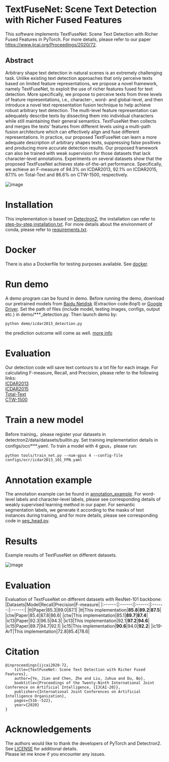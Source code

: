 # TextFuseNet: Scene Text Detection with Richer Fused Features
This software implements TextFuseNet: Scene Text Detection with Richer Fused Features in PyTorch. For more details, please refer to our paper https://www.ijcai.org/Proceedings/2020/72.

## Abstract
Arbitrary shape text detection in natural scenes is an extremely challenging task. Unlike existing text detection approaches that only perceive texts based on limited feature representations, we propose a novel framework, namely TextFuseNet, to exploit the use of richer features fused for text detection. More specifically, we propose to perceive texts from three levels of feature representations, i.e., character-, word- and global-level, and then introduce a novel text representation fusion technique to help achieve robust arbitrary text detection. The multi-level feature representation can adequately describe texts by dissecting them into individual characters while still maintaining their general semantics. TextFuseNet then collects and merges the texts’ features from different levels using a multi-path fusion architecture which can effectively align and fuse different representations. In practice, our proposed TextFuseNet can learn a more adequate description of arbitrary shapes texts, suppressing false positives and producing more accurate detection results. Our proposed framework can also be trained with weak supervision for those datasets that lack character-level annotations. Experiments on several datasets show that the proposed TextFuseNet achieves state-of-the-art performance. Specifically, we achieve an F-measure of 94.3% on ICDAR2013, 92.1% on ICDAR2015, 87.1% on Total-Text and 86.6% on CTW-1500, respectively.

![image](https://github.com/ying09/TextFuseNet.pytorch/blob/master/TextFuseNet.jpg)

# Installation
This implementation is based on [Detectron2](https://github.com/facebookresearch/detectron2), the installation can refer to [step-by-step installation.txt](https://github.com/ying09/TextFuseNet/blob/master/step-by-step%20installation.txt). For more details about the environment of conda, please refer to [requirements.txt](https://github.com/ying09/TextFuseNet/blob/master/requirements.txt).

# Docker
There is also a Dockerfile for testing purposes available. See [docker](docker).

# Run demo
A demo program can be found in demo. Before running the demo, download our pretrained models from [Baidu Netdisk](https://pan.baidu.com/s/1wSjZPRh3SL1rpNMtZSHodQ) (Extraction code:8op1) or [Google Driver](https://drive.google.com/drive/folders/18Ll-3bAmi4CR2eGTuM-j6fkMrSAaBV4Z?usp=sharing). Set the path of files (include model, testing images, configs, output etc.) in demo/***_detection.py.  Then launch demo by:
    
    python demo/icdar2013_detection.py
    
the prediction outcome will come as well.
[more info](https://github.com/ying09/TextFuseNet/issues/57)


# Evaluation
Our detection code will save text contours to a txt file for each image. For calculating F-measure, Recall, and Precision, please refer to the following links:  
[ICDAR2013](https://rrc.cvc.uab.es/?ch=2)  
[ICDAR2015](https://rrc.cvc.uab.es/?ch=4)  
[Total-Text](https://github.com/cs-chan/Total-Text-Dataset)  
[CTW-1500](https://github.com/Yuliang-Liu/Curve-Text-Detector)

# Train a new model
Before training，please register your datasets in detectron2/data/datasets/builtin.py. Set training implementation details in configs/ocr/***.yaml.  To train a model with 4 gpus，please run:

    python tools/train_net.py --num-gpus 4 --config-file configs/ocr/icdar2013_101_FPN.yaml

# Annotation example
The annotation example can be found in [annotation_example](https://github.com/ying09/TextFuseNet/tree/master/annotation_example).
For word-level labels and character-level labels, please see corresponding details of weakly supervised learning method in our paper. 
For semantic segmentation labels, we generate it according to the masks of text instances during training, and for more details, please see corresponding code in [seg_head.py](https://github.com/ying09/TextFuseNet/blob/master/detectron2/modeling/roi_heads/seg_head.py).

# Results
Example results of TextFuseNet on different datasets.

![image](https://github.com/ying09/TextFuseNet/blob/master/example_results.png)


# Evaluation
Evaluation of TextFuseNet on different datasets with ResNet-101 backbone:
|Datasets|Model|Recall|Precision|F-measure|
|:------:|:------:|:------:|:------:|:------:|
|tt|Paper|85.3|89.0|87.1|
|tt|This implementation|__85.8__|__89.2__|__87.5__|
|ctw|Paper|85.4|87.8|86.6|
|ctw|This implementation|85.1|__89.7__|__87.4__|
|ic13|Paper|92.3|96.5|94.3|
|ic13|This implementation|92.1|__97.2__|__94.6__|
|ic15|Paper|89.7|94.7|92.1|
|ic15|This implementation|__90.6__|94.0|__92.2__|
|ic19-ArT|This implementation|72.8|85.4|78.6|

# Citation
    @inproceedings{ijcai2020-72,  
        title={TextFuseNet: Scene Text Detection with Richer Fused Features},  
        author={Ye, Jian and Chen, Zhe and Liu, Juhua and Du, Bo},   
        booktitle={Proceedings of the Twenty-Ninth International Joint Conference on Artificial Intelligence, {IJCAI-20}},     
        publisher={International Joint Conferences on Artificial Intelligence Organization},     
        pages={516--522},     
        year={2020}     
    }

# Acknowledgements
The authors would like to thank the developers of PyTorch and Detectron2. See [LICENSE](https://github.com/ying09/TextFuseNet/blob/master/LICENSE) for additional details.  
Please let me know if you encounter any issues.
